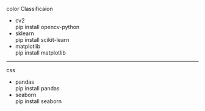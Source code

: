 color Classificaion

- cv2<br>
pip install opencv-python<br>
- sklearn<br>
pip install scikit-learn<br>
- matplotlib<br>
pip install matplotlib<br>

-------------

css
- pandas<br>
pip install pandas<br>
- seaborn<br>
pip install seaborn<br>